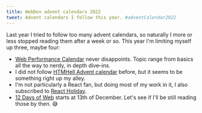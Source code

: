 ```yaml
---
title: WebDev advent calendars 2022
tweet: Advent calendars I follow this year. #adventCalendar2022
---
```

Last year I tried to follow too many advent calendars, so naturally I
more or less stopped reading them after a week or so. This year I'm
limiting myself up three, maybe four:

- [Web Performance Calendar](https://calendar.perfplanet.com/2022) never
  disappoints. Topic range from basics all the way to nerdy, in depth
  dive–ins.
- I did not follow [HTMHell Advent
  calendar](https://www.htmhell.dev/adventcalendar) before, but it seems
  to be something right up my alley.
- I'm not particularly a React fan, but doing most of my work in it, I
  also subscribed to [React Holiday](https://react.holiday).
- [12 Days of Web](https://12daysofweb.dev) starts at 13th of December.
  Let's see if I'll be still reading those by then. 😅
